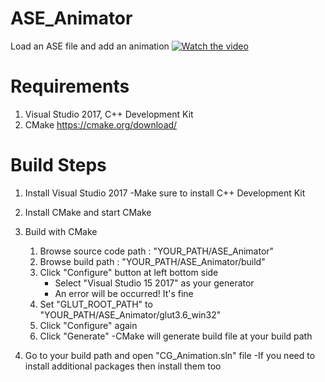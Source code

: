 # ASE_Animator
Load an ASE file and add an animation 
[![Watch the video](https://drive.google.com/file/d/1OhnoJpqAuY9rjQn9OzrdAcd3SSRnyTUs/view?usp=sharing)](https://drive.google.com/file/d/1WRW8tD48aMaTyyoweVMHK5dsM3r6FCcx/view)

# Requirements 
1. Visual Studio 2017, C++ Development Kit 
2. CMake https://cmake.org/download/

# Build Steps
1. Install Visual Studio 2017
   -Make sure to install C++ Development Kit
2. Install CMake and start CMake

3. Build with CMake
   1) Browse source code path : "YOUR_PATH/ASE_Animator"
   2) Browse build path : "YOUR_PATH/ASE_Animator/build"
   3) Click "Configure" button at left bottom side
      - Select "Visual Studio 15 2017" as your generator
      - An error will be occurred! It's fine
   4) Set "GLUT_ROOT_PATH" to "YOUR_PATH/ASE_Animator/glut3.6_win32"
   5) Click "Configure" again
   6) Click "Generate"
      -CMake will generate build file at your build path
      
4. Go to your build path and open "CG_Animation.sln" file
   -If you need to install additional packages then install them too
